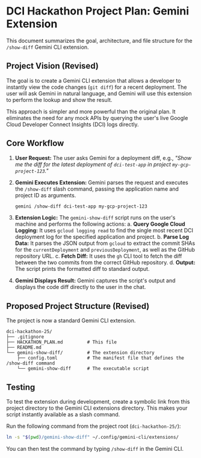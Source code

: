 # DCI Hackathon Project Plan: Gemini Extension

This document summarizes the goal, architecture, and file structure for the `/show-diff` Gemini CLI extension.

## Project Vision (Revised)

The goal is to create a Gemini CLI extension that allows a developer to instantly view the code changes (`git diff`) for a recent deployment. The user will ask Gemini in natural language, and Gemini will use this extension to perform the lookup and show the result.

This approach is simpler and more powerful than the original plan. It eliminates the need for any mock APIs by querying the user's live Google Cloud Developer Connect Insights (DCI) logs directly.

## Core Workflow

1.  **User Request:** The user asks Gemini for a deployment diff, e.g., *"Show me the diff for the latest deployment of `dci-test-app` in project `my-gcp-project-123`."*

2.  **Gemini Executes Extension:** Gemini parses the request and executes the `/show-diff` slash command, passing the application name and project ID as arguments.
    ```bash
    gemini /show-diff dci-test-app my-gcp-project-123
    ```

3.  **Extension Logic:** The `gemini-show-diff` script runs on the user's machine and performs the following actions:
    a. **Query Google Cloud Logging:** It uses `gcloud logging read` to find the single most recent DCI deployment log for the specified application and project.
    b. **Parse Log Data:** It parses the JSON output from `gcloud` to extract the commit SHAs for the `currentDeployment` and `previousDeployment`, as well as the GitHub repository URL.
    c. **Fetch Diff:** It uses the `gh` CLI tool to fetch the diff between the two commits from the correct GitHub repository.
    d. **Output:** The script prints the formatted diff to standard output.

4.  **Gemini Displays Result:** Gemini captures the script's output and displays the code diff directly to the user in the chat.

## Proposed Project Structure (Revised)

The project is now a standard Gemini CLI extension.

```
dci-hackathon-25/
├── .gitignore
├── HACKATHON_PLAN.md         # This file
├── README.md
└── gemini-show-diff/         # The extension directory
    ├── config.toml           # The manifest file that defines the /show-diff command
    └── gemini-show-diff      # The executable script
```

## Testing

To test the extension during development, create a symbolic link from this project directory to the Gemini CLI extensions directory. This makes your script instantly available as a slash command.

Run the following command from the project root (`dci-hackathon-25/`):

```bash
ln -s "$(pwd)/gemini-show-diff" ~/.config/gemini-cli/extensions/
```

You can then test the command by typing `/show-diff` in the Gemini CLI.
